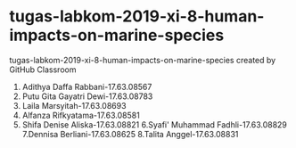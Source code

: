 # tugas-labkom-2019-xi-8-human-impacts-on-marine-species
tugas-labkom-2019-xi-8-human-impacts-on-marine-species created by GitHub Classroom
1. Adithya Daffa Rabbani-17.63.08567
2. Putu Gita Gayatri Dewi-17.63.08783
3. Laila Marsyitah-17.63.08693
4. Alfanza Rifkyatama-17.63.08581
5. Shifa Denise Aliska-17.63.08821
6.Syafi' Muhammad Fadhli-17.63.08829
7.Dennisa Berliani-17.63.08625
8.Talita Anggel-17.63.08831
